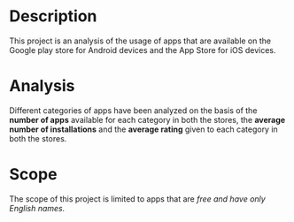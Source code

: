 # Description
This project is an analysis of the usage of apps that are available on the Google play store for Android devices and the App Store for iOS devices.
# Analysis
Different categories of apps have been analyzed on the basis of the **number of apps** available for each category in both the stores, the **average number of installations**
and the **average rating** given to each category in both the stores.  
# Scope
The scope of this project is limited to apps that are *free and have only English names.*
